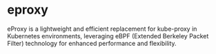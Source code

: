 # eproxy
eProxy is a lightweight and efficient replacement for kube-proxy in Kubernetes environments, leveraging eBPF (Extended Berkeley Packet Filter) technology for enhanced performance and flexibility.
